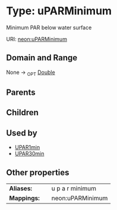 
# Type: uPARMinimum


Minimum PAR below water surface

URI: [neon:uPARMinimum](https://data.neonscience.org/uPARMinimum)


## Domain and Range

None ->  <sub>OPT</sub> [Double](types/Double.md)

## Parents


## Children


## Used by

 * [UPAR1min](UPAR1min.md)
 * [UPAR30min](UPAR30min.md)

## Other properties

|  |  |  |
| --- | --- | --- |
| **Aliases:** | | u p a r minimum |
| **Mappings:** | | neon:uPARMinimum |

